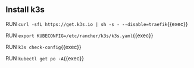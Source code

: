 ## Install k3s


RUN `curl -sfL https://get.k3s.io | sh -s - --disable=traefik`{{exec}}

RUN `export KUBECONFIG=/etc/rancher/k3s/k3s.yaml`{{exec}}       

RUN `k3s check-config`{{exec}}      

RUN `kubectl get po -A`{{exec}}


